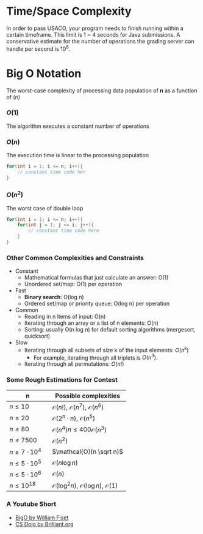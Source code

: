 # Time/Space Complexity

In order to pass USACO, your program needs to finish running within a certain timeframe. This limit is 1 ~ 4 seconds for Java submissions. A conservative estimate for the number of operations the grading server can handle per second is $10^8$.

# Big O Notation

The worst-case complexity of processing data population of **n** as a function of (n)

### $O(1)$
The algorithm executes a constant number of operations

### $O(n)$
The execution time is linear to the processing population
```Java
for(int i = 1; i <= n; i++){
    // constant time code her
}
```

### $O(n^2)$
The worst case of double loop
```Java
for(int i = 1; i <= n; i++){
    for(int j = 1; j <= i; j++){
        // constant time code here
    }
}

```

### Other Common Complexities and Constraints

- Constant
  - Mathematical formulas that just calculate an answer: O(1)
  - Unordered set/map: O(1) per operation
- Fast
  - **Binary search**: O(log n)
  - Ordered set/map or priority queue: O(log n) per operation
- Common
  - Reading in n items of input: O(n)
  - Iterating through an array or a list of n elements: O(n)
  - Sorting: usually O(n log n) for default sorting algorithms (mergesort, quicksort)
- Slow
  - Iterating through all subsets of size k of the input elements: $O(n^k)$
    - For example, iterating through all triplets is $O(n^3)$.
  - Iterating through all permutations: $O(n!)$

### Some Rough Estimations for Contest

|&nbsp;&nbsp;&nbsp;&nbsp;&nbsp;&nbsp;&nbsp;&nbsp;&nbsp;&nbsp;n&nbsp;&nbsp;&nbsp;&nbsp;&nbsp;&nbsp;&nbsp;&nbsp;&nbsp;&nbsp;|Possible complexities|
|-----------------------|---------------------|
|$n \le 10$|$\mathcal{O}(n!)$, $\mathcal{O}(n^7)$, $\mathcal{O}(n^6)$|
|$n \le 20$|$\mathcal{O}(2^n \cdot n)$, $\mathcal{O}(n^5)$|
|$n \le 80$|$\mathcal{O}(n^4)$$n \le 400$$\mathcal{O}(n^3)$|
|$n \le 7500$|$\mathcal{O}(n^2)$|
|$n \le 7 \cdot 10^4$|$\mathcal{O}(n \sqrt n)$|
|$n \le 5 \cdot 10^5$|$\mathcal{O}(n \log n)$|
|$n \le 5 \cdot 10^6$|$\mathcal{O}(n)$|
|$n \le 10^{18}$|$\mathcal{O}(\log^2 n)$, $\mathcal{O}(\log n)$, $\mathcal{O}(1)$|

### A Youtube Short

- [BigO by William Fiset](https://youtu.be/zUUkiEllHG0)
- [CS Dojo by Brilliant.org](https://youtu.be/D6xkbGLQesk)

